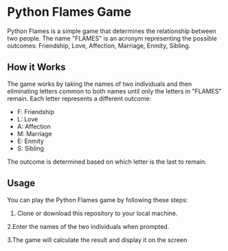 # Python Flames Game

Python Flames is a simple game that determines the relationship between two people. The name "FLAMES" is an acronym representing the possible outcomes: Friendship, Love, Affection, Marriage, Enmity, Sibling.

## How it Works

The game works by taking the names of two individuals and then eliminating letters common to both names until only the letters in "FLAMES" remain. Each letter represents a different outcome:

- F: Friendship
- L: Love
- A: Affection
- M: Marriage
- E: Enmity
- S: Sibling

The outcome is determined based on which letter is the last to remain.

## Usage

You can play the Python Flames game by following these steps:

1. Clone or download this repository to your local machine.

2.Enter the names of the two individuals when prompted.

3.The game will calculate the result and display it on the screen

